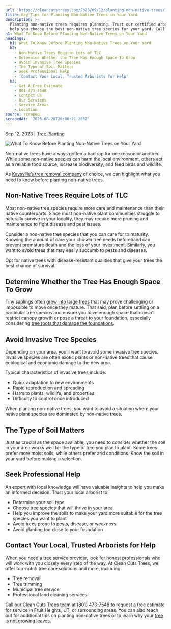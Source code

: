 ```yaml
---
url: 'https://cleancutstrees.com/2023/09/12/planting-non-native-trees/'
title: Key Tips for Planting Non-Native Trees in Your Yard
description: >-
  Planting non-native trees requires planning. Trust our certified arborists to
  help you choose the best non-native tree species for your yard. Call us today.
h1: What To Know Before Planting Non-Native Trees on Your Yard
headings:
  h1: What To Know Before Planting Non-Native Trees on Your Yard
  h2:
    - Non-Native Trees Require Lots of TLC
    - Determine Whether the Tree Has Enough Space To Grow
    - Avoid Invasive Tree Species
    - The Type of Soil Matters
    - Seek Professional Help
    - 'Contact Your Local, Trusted Arborists for Help'
  h3:
    - Get A Free Estimate
    - 801-473-7548
    - Contact Us
    - Our Services
    - Service Areas
    - Location
source: scraped
scrapedAt: '2025-08-28T20:06:21.286Z'
---
```

Sep 12, 2023 | [Tree Planting](https://cleancutstrees.com/category/tree-planting/)

![What To Know Before Planting Non-Native Trees on Your Yard  ](https://cleancutstrees.com/wp-content/uploads/planting-non-native-trees-1080x600.jpg)

Non-native trees have always gotten a bad rap for one reason or another. While some non-native species can harm the local environment, others act as a reliable food source, increase biodiversity, and feed birds and wildlife. 

As [Kaysville’s tree removal company](https://cleancutstrees.com/services/tree-removal/) of choice, we can highlight what you need to know before planting non-native trees.  

## Non-Native Trees Require Lots of TLC  

Most non-native tree species require more care and maintenance than their native counterparts. Since most non-native plant communities struggle to naturally survive in your locality, they may require more pruning and maintenance to fight disease and pest issues.  

Consider a non-native tree species that you can care for to maturity. Knowing the amount of care your chosen tree needs beforehand can prevent premature death and the loss of your investment. Similarly, you want to avoid trees that may easily succumb to pests and diseases.  

Opt for native trees with disease-resistant qualities that give your trees the best chance of survival.  

## Determine Whether the Tree Has Enough Space To Grow  

Tiny saplings often [grow into large trees](https://nfs.unl.edu/publications/care-newly-planted-trees) that may prove challenging or impossible to move once they mature. That said, plan before settling on a particular tree species and ensure you have enough space that doesn’t restrict canopy growth or pose a threat to your foundation, especially considering [tree roots that damage the foundations](https://cleancutstrees.com/2023/12/12/which-tree-roots-damage-foundations/).

## Avoid Invasive Tree Species  

Depending on your area, you’ll want to avoid some invasive tree species. Invasive species are often exotic plants or non-native trees that cause ecological and economic damage to the new area.   

Typical characteristics of invasive trees include:   

-   Quick adaptation to new environments  
-   Rapid reproduction and spreading  
-   Harm to plants, wildlife, and properties  
-   Difficulty to control once introduced  

When planting non-native trees, you want to avoid a situation where your native plant species are dominated by non-native trees.  

## The Type of Soil Matters  

Just as crucial as the space available, you need to consider whether the soil in your area works well for the type of tree you plan to plant. Some trees prefer more moist soils, while others prefer arid conditions. Know the soil in your yard before making a selection.  

## Seek Professional Help  

An expert with local knowledge will have valuable insights to help you make an informed decision. Trust your local arborist to:  

-   Determine your soil type  
-   Choose tree species that will thrive in your area  
-   Help you improve the soils to make your yard more suitable for the tree species you want to plant
-   Avoid trees prone to pests, disease, or weakness  
-   Avoid planting too close to your foundation  

## Contact Your Local, Trusted Arborists for Help  

When you need a tree service provider, look for honest professionals who will work with you closely every step of the way. At Clean Cuts Trees, we offer top-notch tree care solutions and more, including: 

-   Tree removal  
-   Tree trimming  
-   Municipal tree service  
-   Professional land cleaning services  

Call our Clean Cuts Trees team at [(801) 473-7548](tel:8014737548) to request a free estimate for service in Fruit Heights, UT, or surrounding areas. You can also reach out for additional tips on planting non-native trees or to learn why your [tree is not growing leaves.](https://cleancutstrees.com/2023/07/12/why-tree-not-growing-leaves/)

